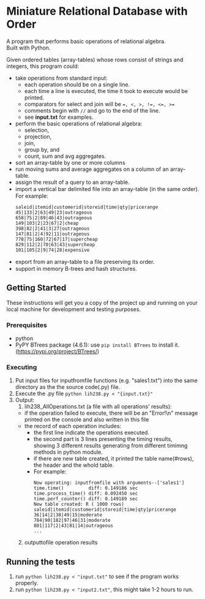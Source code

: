 # Miniature Relational Database with Order
A program that performs basic operations of relational algebra.  
Built with Python.

Given ordered tables (array-tables) whose rows consist of strings and integers, this program could:  
- take operations from standard input:
  - each operation should be on a single line. 
  - each time a line is executed, the time it took to execute would be printed.
  - comparators for select and join will be `=, <, >, !=, <=, >=`
  - comments begin with `//` and go to the end of the line.
  - see __input.txt__ for examples.
- perform the basic operations of relational algebra: 
  - selection, 
  - projection, 
  - join, 
  - group by, and 
  - count, sum and avg aggregates.  
- sort an array-table by one or more columns
- run moving sums and average aggregates on a column of an array-table.
- assign the result of a query to an array-table.
- import a vertical bar delimited ﬁle into an array-table (in the same order). For example:
  ```
  saleid|itemid|customerid|storeid|time|qty|pricerange
  45|133|2|63|49|23|outrageous
  658|75|2|89|46|43|outrageous
  149|103|2|23|67|2|cheap
  398|82|2|41|3|27|outrageous
  147|81|2|4|92|11|outrageous
  778|75|160|72|67|17|supercheap
  829|112|2|70|63|43|supercheap
  101|105|2|9|74|28|expensive
  ```
- export from an array-table to a ﬁle preserving its order.
- support in memory B-trees and hash structures. 

## Getting Started
These instructions will get you a copy of the project up and running on your local machine for development and testing purposes. 

### Prerequisites
- python
- PyPY BTrees package (4.6.1): use `pip install BTrees` to install it. (https://pypi.org/project/BTrees/)

### Executing
1. Put input files for inputfromfile functions (e.g. "sales1.txt") into the same directory as the the source code(.py) file.
2. Execute the .py file `python lih238.py < "{input.txt}"`
3. Output:  
    1. lih238_AllOperations.txt (a file with all operations' results): 
      - if the operation failed to execute, there will be an "Error!\n" message printed on the console and also written in this file
      - the record of each operation includes:
        - the first line indicate the operations executed.
        - the second part is 3 lines presenting the timing results,  
          showing 3 different results generating from different timimng methods in python <time> module.
        - if there are new table created, it printed the table name(#rows), the header and the whold table. 
        - For example:
          ```
          Now operating: inputfromfile with arguments--['sales1']
          time.time()         diff: 0.149186 sec
          time.process_time() diff: 0.092450 sec
          time.perf_counter() diff: 0.149189 sec
          New table created: R ( 1000 rows)
          saleid|itemid|customerid|storeid|time|qty|pricerange
          36|14|2|38|49|15|moderate
          784|90|182|97|46|31|moderate
          801|117|2|43|81|14|outrageous
          ...
          ```
    2. outputtofile operation results

## Running the tests
1. run `python lih238.py < "input.txt"` to see if the program works properly.
2. run `python lih238.py < "input2.txt"`, this might take 1-2 hours to run.
